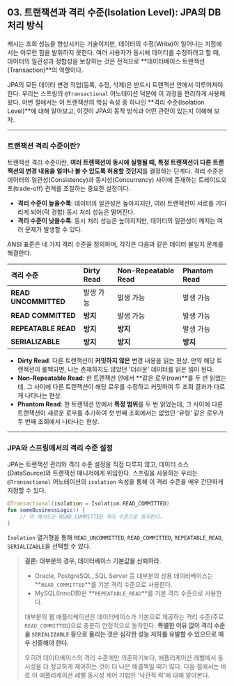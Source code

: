 ## 03\. 트랜잭션과 격리 수준(Isolation Level): JPA의 DB 처리 방식

캐시는 조회 성능을 향상시키는 기술이지만, 데이터의 수정(Write)이 일어나는 지점에서는 아무런 힘을 발휘하지 못한다. 여러 사용자가 동시에 데이터를 수정하려고 할 때, 데이터의 일관성과 정합성을 보장하는 것은 전적으로 \*\*데이터베이스 트랜잭션(Transaction)\*\*의 역할이다.

JPA의 모든 데이터 변경 작업(등록, 수정, 삭제)은 반드시 트랜잭션 안에서 이루어져야 한다. 우리는 스프링의 `@Transactional` 어노테이션 덕분에 이 과정을 편리하게 사용해왔다. 이번 절에서는 이 트랜잭션의 핵심 속성 중 하나인 \*\*격리 수준(Isolation Level)\*\*에 대해 알아보고, 이것이 JPA의 동작 방식과 어떤 관련이 있는지 이해해 보자.

-----

### **트랜잭션 격리 수준이란?**

트랜잭션 격리 수준이란, **여러 트랜잭션이 동시에 실행될 때, 특정 트랜잭션이 다른 트랜잭션의 변경 내용을 얼마나 볼 수 있도록 허용할 것인지**를 결정하는 단계다. 격리 수준은 데이터의 일관성(Consistency)과 동시성(Concurrency) 사이에 존재하는 트레이드오프(trade-off) 관계를 조절하는 중요한 설정이다.

  * **격리 수준이 높을수록**: 데이터의 일관성은 높아지지만, 여러 트랜잭션이 서로를 기다리게 되어(락 경합) 동시 처리 성능은 떨어진다.
  * **격리 수준이 낮을수록**: 동시 처리 성능은 높아지지만, 데이터의 일관성이 깨지는 여러 문제가 발생할 수 있다.

ANSI 표준은 네 가지 격리 수준을 정의하며, 각각은 다음과 같은 데이터 불일치 문제를 해결한다.

| 격리 수준 | Dirty Read | Non-Repeatable Read | Phantom Read |
| :--- | :--- | :--- | :--- |
| **READ UNCOMMITTED** | 발생 가능 | 발생 가능 | 발생 가능 |
| **READ COMMITTED** | **방지** | 발생 가능 | 발생 가능 |
| **REPEATABLE READ** | **방지** | **방지** | 발생 가능 |
| **SERIALIZABLE** | **방지** | **방지** | **방지** |

  * **Dirty Read**: 다른 트랜잭션이 **커밋하지 않은** 변경 내용을 읽는 현상. 만약 해당 트랜잭션이 롤백되면, 나는 존재하지도 않았던 '더러운' 데이터를 읽은 셈이 된다.
  * **Non-Repeatable Read**: 한 트랜잭션 안에서 \*\*같은 로우(row)\*\*를 두 번 읽었는데, 그 사이에 다른 트랜잭션이 해당 로우를 수정하고 커밋하여 두 조회 결과가 다르게 나타나는 현상.
  * **Phantom Read**: 한 트랜잭션 안에서 **특정 범위**를 두 번 읽었는데, 그 사이에 다른 트랜잭션이 새로운 로우를 추가하여 첫 번째 조회에서는 없었던 '유령' 같은 로우가 두 번째 조회에서 나타나는 현상.

-----

### **JPA와 스프링에서의 격리 수준 설정**

JPA는 트랜잭션 관리와 격리 수준 설정을 직접 다루지 않고, 데이터 소스(DataSource)와 트랜잭션 매니저에게 위임한다. 스프링을 사용하는 우리는 `@Transactional` 어노테이션의 `isolation` 속성을 통해 이 격리 수준을 매우 간단하게 지정할 수 있다.

```kotlin
@Transactional(isolation = Isolation.READ_COMMITTED)
fun someBusinessLogic() {
    // 이 메서드는 READ_COMMITTED 격리 수준으로 동작한다.
}
```

`Isolation` 열거형을 통해 `READ_UNCOMMITTED`, `READ_COMMITTED`, `REPEATABLE_READ`, `SERIALIZABLE`을 선택할 수 있다.

> **결론: 대부분의 경우, 데이터베이스 기본값을 신뢰하라.**
>
>   * Oracle, PostgreSQL, SQL Server 등 대부분의 상용 데이터베이스는 \*\*`READ_COMMITTED`\*\*를 기본 격리 수준으로 사용한다.
>   * MySQL(InnoDB)은 \*\*`REPEATABLE_READ`\*\*를 기본 격리 수준으로 사용한다.
>
> 대부분의 웹 애플리케이션은 데이터베이스가 기본으로 제공하는 격리 수준(주로 `READ_COMMITTED`)으로 충분히 안정적으로 동작한다. **특별한 이유 없이 격리 수준을 `SERIALIZABLE` 등으로 올리는 것은 심각한 성능 저하를 유발할 수 있으므로 매우 신중해야 한다.**
>
> 오히려 데이터베이스의 격리 수준에만 의존하기보다, 애플리케이션 레벨에서 동시성을 더 정교하게 제어하는 것이 더 나은 해결책일 때가 많다. 다음 절에서는 바로 이 애플리케이션 레벨 동시성 제어 기법인 '낙관적 락'에 대해 알아본다.